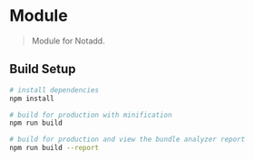 # Module

> Module for Notadd.

## Build Setup

``` bash
# install dependencies
npm install

# build for production with minification
npm run build

# build for production and view the bundle analyzer report
npm run build --report
```
